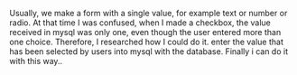 Usually, we make a form with a single value, for example text or number or radio. At that time I was confused, when I made a checkbox, the value received in mysql was only one, even though the user entered more than one choice. Therefore, I researched how I could do it. enter the value that has been selected by users into mysql with the database. Finally i can do it with this way..
